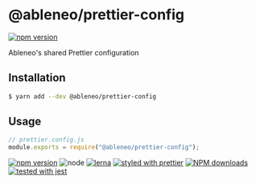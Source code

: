 # @ableneo/prettier-config

[![npm version](https://img.shields.io/npm/v/eslint-config-ableneo.svg?style=flat)](https://www.npmjs.com/package/eslint-config-ableneo)

Ableneo's shared Prettier configuration

## Installation

```bash
$ yarn add --dev @ableneo/prettier-config
```

## Usage

```js
// prettier.config.js
module.exports = require("@ableneo/prettier-config");
```

[![npm version](https://img.shields.io/npm/v/@ableneo/prettier-config.svg?style=flat)](https://www.npmjs.com/package/@ableneo/prettier-config)
![node](https://img.shields.io/node/v/prettier-config.svg)
[![lerna](https://img.shields.io/badge/maintained%20with-lerna-cc00ff.svg)](https://lernajs.io/)
[![styled with prettier](https://img.shields.io/badge/styled_with-prettier-ff69b4.svg)](https://github.com/prettier/prettier)
[![NPM downloads](https://img.shields.io/npm/dt/@ableneoprettier-config.svg)](https://www.npmjs.com/package/@ableneo/prettier-config)
[![tested with jest](https://img.shields.io/badge/tested_with-jest-99424f.svg)](https://github.com/facebook/jest)
